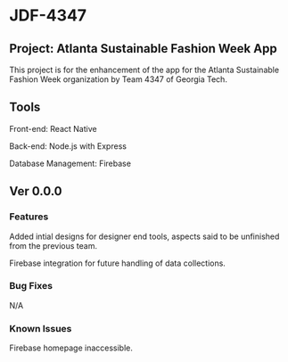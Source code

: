 # JDF-4347

## Project: Atlanta Sustainable Fashion Week App
This project is for the enhancement of the app for the Atlanta Sustainable Fashion Week organization by Team 4347 of Georgia Tech.

## Tools
Front-end: React Native 

Back-end: Node.js with Express

Database Management: Firebase

## Ver 0.0.0

### Features
Added intial designs for designer end tools, aspects said to be unfinished from the previous team.

Firebase integration for future handling of data collections.

### Bug Fixes
N/A
### Known Issues
Firebase homepage inaccessible.

